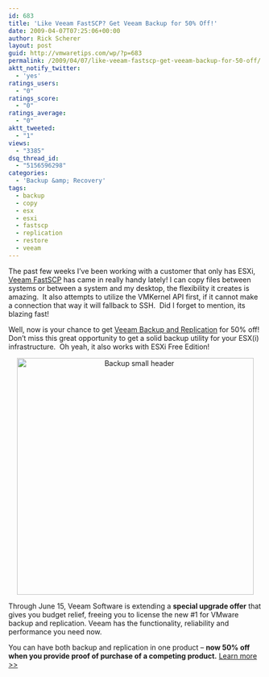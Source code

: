 ```yaml
---
id: 683
title: 'Like Veeam FastSCP? Get Veeam Backup for 50% Off!'
date: 2009-04-07T07:25:06+00:00
author: Rick Scherer
layout: post
guid: http://vmwaretips.com/wp/?p=683
permalink: /2009/04/07/like-veeam-fastscp-get-veeam-backup-for-50-off/
aktt_notify_twitter:
  - 'yes'
ratings_users:
  - "0"
ratings_score:
  - "0"
ratings_average:
  - "0"
aktt_tweeted:
  - "1"
views:
  - "3385"
dsq_thread_id:
  - "5156596298"
categories:
  - 'Backup &amp; Recovery'
tags:
  - backup
  - copy
  - esx
  - esxi
  - fastscp
  - replication
  - restore
  - veeam
---
```

The past few weeks I&#8217;ve been working with a customer that only has ESXi, <a href="http://www.veeam.com/vmware-esxi-fastscp.html" target="_blank">Veeam FastSCP</a> has came in really handy lately! I can copy files between systems or between a system and my desktop, the flexibility it creates is amazing.  It also attempts to utilize the VMKernel API first, if it cannot make a connection that way it will fallback to SSH.  Did I forget to mention, its blazing fast!

Well, now is your chance to get <a href="http://www.veeam.com/go/backup-upgrade/" target="_blank">Veeam Backup and Replication</a> for 50% off! Don&#8217;t miss this great opportunity to get a solid backup utility for your ESX(i) infrastructure.  Oh yeah, it also works with ESXi Free Edition!

<p style="text-align: center;">
  <span><a href="http://rs6.net/tn.jsp?et=1102531502824&s=63961&e=001Xwxrwm_gbhZ8_s1R-4cnKIb71wcl011qfZjOBtm4RckOv7PSULSmQDQKYSpTU36pY-15A4e9ynIcWHX1m_UCw_WozZhSnLNWI_ugP2ZAWuNlhgIPjxSJTeXCF4n6zxadv_xLmalK3zo=" target="_blank"><span><img id="_x0000_i1025" class="aligncenter" src="http://origin.ih.constantcontact.com/fs012/1101867302968/img/230.jpg?a=1102531502824" border="0" alt="Backup small header" width="470" /></span></a></span>
</p>

Through June 15, Veeam Software is extending a **special upgrade offer** that gives you budget relief, freeing you to license the new #1 for VMware backup and replication. Veeam has the functionality, reliability and performance you need now.

You can have both backup and replication in one product &#8211; **now 50% off when you provide proof of purchase of a competing product.** <a href="http://www.veeam.com/go/backup-upgrade/more.html" target="_blank">Learn more >></a>